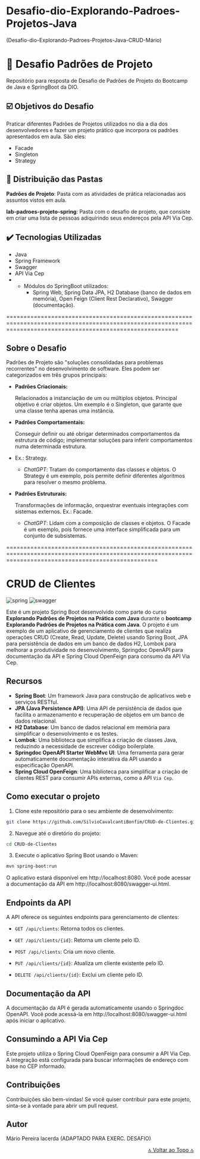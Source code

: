 
# Desafio-dio-Explorando-Padroes-Projetos-Java

(Desafio-dio-Explorando-Padroes-Projetos-Java-CRUD-Mário)



# 📃 Desafio Padrões de Projeto

Repositório para resposta de Desafio de Padrões de Projeto do Bootcamp de Java e SpringBoot da DIO.



## ☑️ Objetivos do Desafio

Praticar diferentes Padrões de Projetos utilizados no dia a dia dos desenvolvedores e fazer um projeto prático que incorpora os padrões apresentados em aula. São eles:

- Facade
- Singleton
- Strategy



## 📂 Distribuição das Pastas

**Padrões de Projeto**: Pasta com as atividades de prática relacionadas aos assuntos vistos em aula.

**lab-padroes-projeto-spring**: Pasta com o desafio de projeto, que consiste em criar uma lista de pessoas adiquirindo seus endereços pela API Via Cep.


## ✔️ Tecnologias Utilizadas

- Java
- Spring Framework
- Swagger
- API Via Cep
- - Módulos do SpringBoot utilizados:
    - Spring Web, Spring Data JPA, H2 Database (banco de dados em memória), Open Feign (Client Rest Declarativo), Swagger (documentação).

==============================================================================================================================================================





## Sobre o Desafio

Padrões de Projeto são "soluções consolidadas para problemas recorrentes" no desenvolvimento de software. Eles podem ser categorizados em três grupos principais:

* **Padrões Criacionais:**

  Relacionados a instanciação de um ou múltiplos objetos. Principal objetivo é criar objetos. Um exemplo é o Singleton, que garante que uma classe tenha apenas uma instância.


* **Padrões Comportamentais:**

  Conseguir definir ou até obrigar determinados comportamentos da estrutura de código; implementar soluções para inferir comportamentos numa determinada estrutura. 
* Ex.: Strategy.

    * *ChatGPT*: Tratam do comportamento das classes e objetos. O Strategy é um exemplo, pois permite definir diferentes algoritmos para resolver o mesmo problema.
  

* **Padrões Estruturais:**


  Transformações de informação, orquestrar eventuais integrações com sistemas externos. Ex.: Facade.

    * *ChatGPT*: Lidam com a composição de classes e objetos. O Facade é um exemplo, pois fornece uma interface simplificada para um conjunto de subsistemas.



========================================================================================================================================================

# CRUD de Clientes

![spring](https://img.shields.io/badge/-Spring_Boot-white?style=for-the-badge&logo=Spring-Boot&color=6DB33F&logoColor=white)
![swagger](https://img.shields.io/badge/-Swagger-white?style=for-the-badge&logo=swagger&color=85EA2D&logoColor=white)

Este é um projeto Spring Boot desenvolvido como parte do curso **Explorando Padrões de Projetos na Prática com Java** durante o **bootcamp Explorando Padrões de Projetos na Prática com Java**. 
O projeto é um exemplo de um aplicativo de gerenciamento de clientes que realiza operações CRUD (Create, Read, Update, Delete) usando Spring Boot, JPA para persistência de dados em um banco de dados H2, 
Lombok para melhorar a produtividade no desenvolvimento, Springdoc OpenAPI para documentação da API e Spring Cloud OpenFeign para consumo da API Via Cep.

## Recursos

- **Spring Boot**: Um framework Java para construção de aplicativos web e serviços RESTful.
- **JPA (Java Persistence API)**: Uma API de persistência de dados que facilita o armazenamento e recuperação de objetos em um banco de dados relacional.
- **H2 Database**: Um banco de dados relacional em memória para simplificar o desenvolvimento e os testes.
- **Lombok**: Uma biblioteca que simplifica a criação de classes Java, reduzindo a necessidade de escrever código boilerplate.
- **Springdoc OpenAPI Starter WebMvc UI**: Uma ferramenta para gerar automaticamente documentação interativa da API usando a especificação OpenAPI.
- **Spring Cloud OpenFeign**: Uma biblioteca para simplificar a criação de clientes REST para consumir APIs externas, como a API `Via Cep`.

## Como executar o projeto

1. Clone este repositório para o seu ambiente de desenvolvimento:

```bash
git clone https://github.com/SilvioCavalcantiBonfim/CRUD-de-Clientes.git
```
2. Navegue até o diretório do projeto:

```bash
cd CRUD-de-Clientes
```
3. Execute o aplicativo Spring Boot usando o Maven:

```bash
mvn spring-boot:run
```
O aplicativo estará disponível em http://localhost:8080. Você pode acessar a documentação da API em http://localhost:8080/swagger-ui.html.

## Endpoints da API

A API oferece os seguintes endpoints para gerenciamento de clientes:

- `GET /api/clients`: Retorna todos os clientes.

- `GET /api/clients/{id}`: Retorna um cliente pelo ID.
- `POST /api/clients`: Cria um novo cliente.
- `PUT /api/clients/{id}`: Atualiza um cliente existente pelo ID.
- `DELETE /api/clients/{id}`: Exclui um cliente pelo ID.

## Documentação da API

A documentação da API é gerada automaticamente usando o Springdoc OpenAPI. Você pode acessá-la em http://localhost:8080/swagger-ui.html após iniciar o aplicativo.

## Consumindo a API Via Cep

Este projeto utiliza o Spring Cloud OpenFeign para consumir a API Via Cep. A integração está configurada para buscar informações de endereço com base no CEP informado.

## Contribuições

Contribuições são bem-vindas! Se você quiser contribuir para este projeto, sinta-se à vontade para abrir um pull request.

## Autor

Mário Pereira lacerda (ADAPTADO PARA EXERC. DESAFIO)

<p align="right"><a href="#"> 🔝 Voltar ao Topo 🔝 </a></p>
